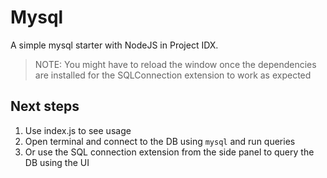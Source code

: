 # Mysql

A simple mysql starter with NodeJS in Project IDX.

> NOTE: You might have to reload the window once the dependencies are installed for the SQLConnection extension to work as expected

## Next steps

1. Use index.js to see usage
2. Open terminal and connect to the DB using `mysql` and run queries
3. Or use the SQL connection extension from the side panel to query the DB using the UI
